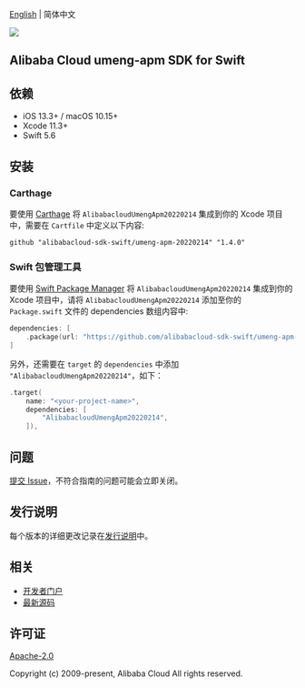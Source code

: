 [English](README.md) | 简体中文

![](https://aliyunsdk-pages.alicdn.com/icons/AlibabaCloud.svg)

## Alibaba Cloud umeng-apm SDK for Swift

## 依赖

- iOS 13.3+ / macOS 10.15+
- Xcode 11.3+
- Swift 5.6

## 安装

### Carthage

要使用 [Carthage](https://github.com/Carthage/Carthage) 将 `AlibabacloudUmengApm20220214` 集成到你的 Xcode 项目中，需要在 `Cartfile` 中定义以下内容:

```ogdl
github "alibabacloud-sdk-swift/umeng-apm-20220214" "1.4.0"
```

### Swift 包管理工具

要使用 [Swift Package Manager](https://swift.org/package-manager/) 将 `AlibabacloudUmengApm20220214` 集成到你的 Xcode 项目中，请将 `AlibabacloudUmengApm20220214` 添加至你的 `Package.swift` 文件的 dependencies 数组内容中:

```swift
dependencies: [
    .package(url: "https://github.com/alibabacloud-sdk-swift/umeng-apm-20220214.git", from: "1.4.0")
]
```

另外，还需要在 `target` 的 `dependencies` 中添加 `"AlibabacloudUmengApm20220214"`，如下：

```swift
.target(
    name: "<your-project-name>",
    dependencies: [
        "AlibabacloudUmengApm20220214",
    ]),
```

## 问题

[提交 Issue](https://github.com/alibabacloud-sdk-swift/umeng-apm-20220214/issues/new)，不符合指南的问题可能会立即关闭。

## 发行说明

每个版本的详细更改记录在[发行说明](./ChangeLog.txt)中。

## 相关

* [开发者门户](https://next.api.aliyun.com/home)
* [最新源码](https://github.com/alibabacloud-sdk-swift/umeng-apm-20220214)

## 许可证

[Apache-2.0](http://www.apache.org/licenses/LICENSE-2.0)

Copyright (c) 2009-present, Alibaba Cloud All rights reserved.
